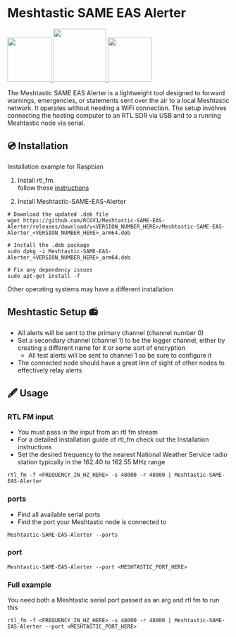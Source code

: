 # Meshtastic SAME EAS Alerter


<a href="https://www.weather.gov/" class="image-container">
    <img src="https://upload.wikimedia.org/wikipedia/commons/thumb/f/ff/US-NationalWeatherService-Logo.svg/2048px-US-NationalWeatherService-Logo.svg.png" width=100>
</a>

<a href="https://www.fema.gov/emergency-managers/practitioners/integrated-public-alert-warning-system/public/emergency-alert-system" class="image-container">
    <img src="https://upload.wikimedia.org/wikipedia/commons/1/15/EAS_new.svg" width=120>
</a>

<a href="https://Meshtastic.org" class="image-container">
    <img src="https://github.com/meshtastic/design/blob/master/Meshtastic%20Powered%20Logo/M-POWERED.png?raw=true" width=100>
</a>

The Meshtastic SAME EAS Alerter is a lightweight tool designed to forward warnings, emergencies, or statements sent over the air to a local Meshtastic network. It operates without needing a WiFi connection. The setup involves connecting the hosting computer to an RTL SDR via USB and to a running Meshtastic node via serial.


## 💿 Installation
Installation example for Raspbian
1. Install rtl_fm.  
   follow these [instructions](https://fuzzthepiguy.tech/rtl_fm-install/)

2. Install Meshtastic-SAME-EAS-Alerter
````
# Download the updated .deb file
wget https://github.com/RCGV1/Meshtastic-SAME-EAS-Alerter/releases/download/v<VERSION_NUMBER_HERE>/Meshtastic-SAME-EAS-Alerter_<VERSION_NUMBER_HERE>_arm64.deb

# Install the .deb package
sudo dpkg -i Meshtastic-SAME-EAS-Alerter_<VERSION_NUMBER_HERE>_arm64.deb

# Fix any dependency issues
sudo apt-get install -f
````

Other operating systems may have a different installation


## Meshtastic Setup 📻
- All alerts will be sent to the primary channel (channel number 0)       
- Set a secondary channel (channel 1) to be the logger channel, either by creating a different name for it or some sort of encryption   
  - All test alerts will be sent to channel 1 so be sure to configure it   
- The connected node should have a great line of sight of other nodes to effectively relay alerts  


## 🖋️ Usage

### RTL FM input
- You must pass in the input from an rtl fm stream
- For a detailed installation guide of rtl_fm check out the Installation instructions
- Set the desired frequency to the nearest National Weather Service radio station typically in the 162.40 to 162.55 MHz range
```
rtl_fm -f <FREQUENCY_IN_HZ_HERE> -s 48000 -r 48000 | Meshtastic-SAME-EAS-Alerter
```

### ports
- Find all available serial ports
- Find the port your Meshtastic node is connected to

```
Meshtastic-SAME-EAS-Alerter --ports
```

### port

```
Meshtastic-SAME-EAS-Alerter --port <MESHTASTIC_PORT_HERE>
```

### Full example
You need both a Meshtastic serial port passed as an arg and rtl fm to run this
````
rtl_fm -f <FREQUENCY_IN_HZ_HERE> -s 48000 -r 48000 | Meshtastic-SAME-EAS-Alerter --port <MESHTASTIC_PORT_HERE>
````
